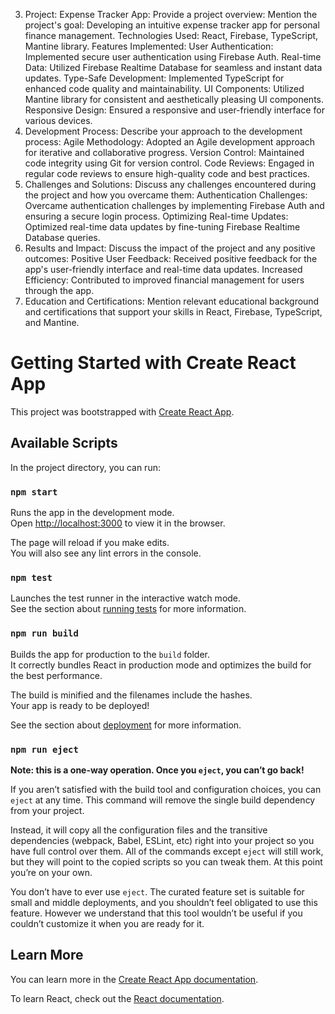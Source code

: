 3. Project: Expense Tracker App:
Provide a project overview:
Mention the project's goal: Developing an intuitive expense tracker app for personal finance management.
Technologies Used: React, Firebase, TypeScript, Mantine library.
Features Implemented:
User Authentication:
Implemented secure user authentication using Firebase Auth.
Real-time Data:
Utilized Firebase Realtime Database for seamless and instant data updates.
Type-Safe Development:
Implemented TypeScript for enhanced code quality and maintainability.
UI Components:
Utilized Mantine library for consistent and aesthetically pleasing UI components.
Responsive Design:
Ensured a responsive and user-friendly interface for various devices.
4. Development Process:
Describe your approach to the development process:
Agile Methodology:
Adopted an Agile development approach for iterative and collaborative progress.
Version Control:
Maintained code integrity using Git for version control.
Code Reviews:
Engaged in regular code reviews to ensure high-quality code and best practices.
5. Challenges and Solutions:
Discuss any challenges encountered during the project and how you overcame them:
Authentication Challenges:
Overcame authentication challenges by implementing Firebase Auth and ensuring a secure login process.
Optimizing Real-time Updates:
Optimized real-time data updates by fine-tuning Firebase Realtime Database queries.
6. Results and Impact:
Discuss the impact of the project and any positive outcomes:
Positive User Feedback:
Received positive feedback for the app's user-friendly interface and real-time data updates.
Increased Efficiency:
Contributed to improved financial management for users through the app.
7. Education and Certifications:
Mention relevant educational background and certifications that support your skills in React, Firebase, TypeScript, and Mantine.
# Getting Started with Create React App

This project was bootstrapped with [Create React App](https://github.com/facebook/create-react-app).

## Available Scripts

In the project directory, you can run:

### `npm start`

Runs the app in the development mode.\
Open [http://localhost:3000](http://localhost:3000) to view it in the browser.

The page will reload if you make edits.\
You will also see any lint errors in the console.

### `npm test`

Launches the test runner in the interactive watch mode.\
See the section about [running tests](https://facebook.github.io/create-react-app/docs/running-tests) for more information.

### `npm run build`

Builds the app for production to the `build` folder.\
It correctly bundles React in production mode and optimizes the build for the best performance.

The build is minified and the filenames include the hashes.\
Your app is ready to be deployed!

See the section about [deployment](https://facebook.github.io/create-react-app/docs/deployment) for more information.

### `npm run eject`

**Note: this is a one-way operation. Once you `eject`, you can’t go back!**

If you aren’t satisfied with the build tool and configuration choices, you can `eject` at any time. This command will remove the single build dependency from your project.

Instead, it will copy all the configuration files and the transitive dependencies (webpack, Babel, ESLint, etc) right into your project so you have full control over them. All of the commands except `eject` will still work, but they will point to the copied scripts so you can tweak them. At this point you’re on your own.

You don’t have to ever use `eject`. The curated feature set is suitable for small and middle deployments, and you shouldn’t feel obligated to use this feature. However we understand that this tool wouldn’t be useful if you couldn’t customize it when you are ready for it.

## Learn More

You can learn more in the [Create React App documentation](https://facebook.github.io/create-react-app/docs/getting-started).

To learn React, check out the [React documentation](https://reactjs.org/).
